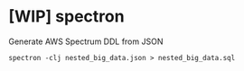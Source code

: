 # [WIP] spectron

Generate AWS Spectrum DDL from JSON


```
spectron -clj nested_big_data.json > nested_big_data.sql
```
